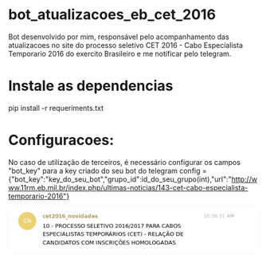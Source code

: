 # bot_atualizacoes_eb_cet_2016
Bot desenvolvido por mim, responsável pelo acompanhamento das atualizacoes no site do processo seletivo CET 2016 - Cabo Especialista Temporario 2016 do exercito Brasileiro e me notificar pelo telegram.


# Instale as dependencias
pip install -r requeriments.txt

# Configuracoes:

No caso de utilização de terceiros, é necessário configurar os campos "bot_key" para a key criado do seu bot do telegram
config = {"bot_key":"key_do_seu_bot","grupo_id":id_do_seu_grupo(int),"url":"http://www.11rm.eb.mil.br/index.php/ultimas-noticias/143-cet-cabo-especialista-temporario-2016"}


<img src="tele_bot_img.png"></img>
